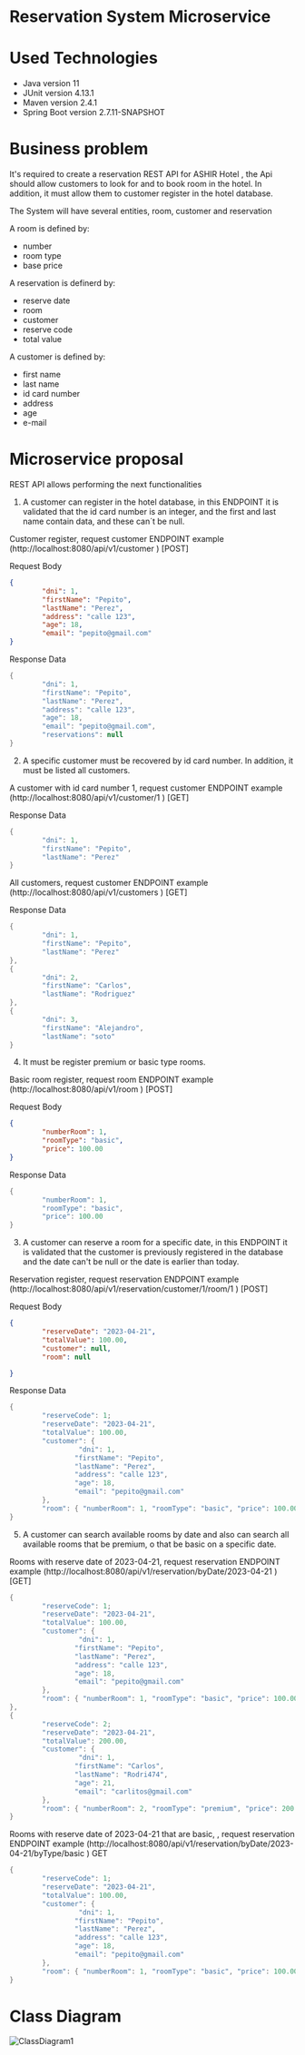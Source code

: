 # Reservation System Microservice

# Used Technologies
- Java version 11
- JUnit version 4.13.1
- Maven version 2.4.1
- Spring Boot version 2.7.11-SNAPSHOT

# Business problem
It's required to create a reservation REST API for ASHIR Hotel , the Api should allow customers to look for and to book room in the hotel. In addition, it must allow them to customer register in the hotel database. 

The System will have several entities, room, customer and reservation

A room is defined by:
- number
- room type
- base price

A reservation is definerd by:
- reserve date
- room
- customer
- reserve code
- total value

A customer is defined by:
- first name
- last name
- id card number
- address
- age
- e-mail

# Microservice proposal

REST API allows performing the next functionalities

1. A customer can register in the hotel database, in this ENDPOINT it is validated that the id card number is an integer, and the first and last name contain data, and these can´t be null.

Customer register, request customer ENDPOINT example (http://localhost:8080/api/v1/customer ) [POST]

Request Body

```json
{
        "dni": 1,
        "firstName": "Pepito",
        "lastName": "Perez",
        "address": "calle 123",
        "age": 18,
        "email": "pepito@gmail.com"
}

```

Response Data

```java {.highlight .highlight-source-java .bg-black}
{
        "dni": 1,
        "firstName": "Pepito",
        "lastName": "Perez",
        "address": "calle 123",
        "age": 18,
        "email": "pepito@gmail.com",
        "reservations": null
}

```

2. A specific customer must be recovered by id card number. In addition, it must be listed all customers. 

A customer with id card number 1, request customer ENDPOINT example (http://localhost:8080/api/v1/customer/1 ) [GET]

Response Data

```java {.highlight .highlight-source-java .bg-black}
{
        "dni": 1,
        "firstName": "Pepito",
        "lastName": "Perez"
}
```

All customers, request customer ENDPOINT example (http://localhost:8080/api/v1/customers ) [GET]

Response Data

```java {.highlight .highlight-source-java .bg-black}
{
        "dni": 1,
        "firstName": "Pepito",
        "lastName": "Perez"
},
{
        "dni": 2,
        "firstName": "Carlos",
        "lastName": "Rodriguez"
},
{
        "dni": 3,
        "firstName": "Alejandro",
        "lastName": "soto"
}
```


4. It must be register premium or basic type rooms.

Basic room register, request room ENDPOINT example (http://localhost:8080/api/v1/room ) [POST]

Request Body

```json
{
        "numberRoom": 1,
        "roomType": "basic",
        "price": 100.00
}

```

Response Data

```java {.highlight .highlight-source-java .bg-black}
{
        "numberRoom": 1,
        "roomType": "basic",
        "price": 100.00
}

```

3. A customer can reserve a room for a specific date, in this ENDPOINT it is validated that the customer is previously registered in the database and the date can't be null or the date is earlier than today.

Reservation register, request reservation ENDPOINT example (http://localhost:8080/api/v1/reservation/customer/1/room/1 ) [POST]

Request Body

```json
{
        "reserveDate": "2023-04-21",
        "totalValue": 100.00,
        "customer": null,
        "room": null

}

```

Response Data

```java {.highlight .highlight-source-java .bg-black}
{
        "reserveCode": 1;
        "reserveDate": "2023-04-21",
        "totalValue": 100.00,
        "customer": {
                 "dni": 1,
                "firstName": "Pepito",
                "lastName": "Perez",
                "address": "calle 123",
                "age": 18,
                "email": "pepito@gmail.com"
        },
        "room": { "numberRoom": 1, "roomType": "basic", "price": 100.00}
}
```
5. A customer can search available rooms by date and also can search all available rooms that be premium, o that be basic on a specific date.

Rooms with reserve date of 2023-04-21, request reservation ENDPOINT example (http://localhost:8080/api/v1/reservation/byDate/2023-04-21 ) [GET]

```java {.highlight .highlight-source-java .bg-black}
{
        "reserveCode": 1;
        "reserveDate": "2023-04-21",
        "totalValue": 100.00,
        "customer": {
                 "dni": 1,
                "firstName": "Pepito",
                "lastName": "Perez",
                "address": "calle 123",
                "age": 18,
                "email": "pepito@gmail.com"
        },
        "room": { "numberRoom": 1, "roomType": "basic", "price": 100.00}
},
{
        "reserveCode": 2;
        "reserveDate": "2023-04-21",
        "totalValue": 200.00,
        "customer": {
                 "dni": 1,
                "firstName": "Carlos",
                "lastName": "Rodri474",
                "age": 21,
                "email": "carlitos@gmail.com"
        },
        "room": { "numberRoom": 2, "roomType": "premium", "price": 200.00}
}
```
Rooms with reserve date of 2023-04-21 that are basic, , request reservation ENDPOINT example  (http://localhost:8080/api/v1/reservation/byDate/2023-04-21/byType/basic  ) GET

```java {.highlight .highlight-source-java .bg-black}
{
        "reserveCode": 1;
        "reserveDate": "2023-04-21",
        "totalValue": 100.00,
        "customer": {
                 "dni": 1,
                "firstName": "Pepito",
                "lastName": "Perez",
                "address": "calle 123",
                "age": 18,
                "email": "pepito@gmail.com"
        },
        "room": { "numberRoom": 1, "roomType": "basic", "price": 100.00}
}
```
# Class Diagram

![ClassDiagram1](https://github.com/afprietoa/ms_reservation-system/assets/68924563/36a924dd-d174-4fe4-bc7c-0062c4390fcb)


